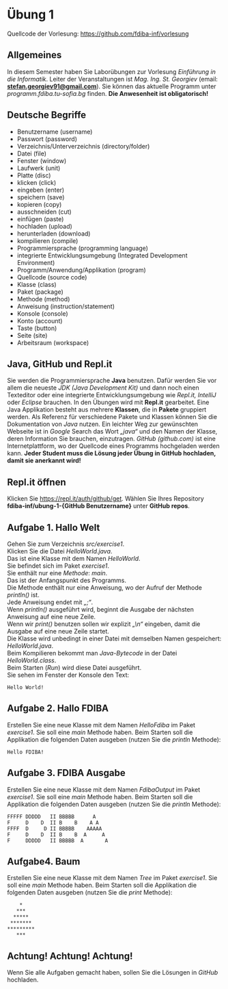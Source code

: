 # Übung 1
Quellcode der Vorlesung: https://github.com/fdiba-inf/vorlesung

## Allgemeines
In diesem Semester haben Sie Laborübungen zur Vorlesung _Einführung in die Informatik_. 
Leiter der Veranstaltungen ist _Mag. Ing. St. Georgiev_ (email: **stefan.georgiev91@gmail.com**). 
Sie können das aktuelle Programm unter _programm.fdiba.tu-sofia.bg_ finden. 
**Die Anwesenheit ist obligatorisch!**

## Deutsche Begriffe
* Benutzername (username)
* Passwort (password)
* Verzeichnis/Unterverzeichnis (directory/folder)
* Datei (file)
* Fenster (window)
* Laufwerk (unit)
* Platte (disc)
* klicken (click)
* eingeben (enter)
* speichern (save)
* kopieren (copy)
* ausschneiden (cut)
* einfügen (paste)
* hochladen (upload)
* herunterladen (download)
* kompilieren (compile)
* Programmiersprache (programming language)
* integrierte Entwicklungsumgebung (Integrated Development Environment)
* Programm/Anwendung/Applikation (program)
* Quellcode (source code)
* Klasse (class)
* Paket (package)
* Methode (method)
* Anweisung (instruction/statement)
* Konsole (console)
* Konto (account)
* Taste (button)
* Seite (site)
* Arbeitsraum (workspace)

## Java, GitHub und Repl.it
Sie werden die Programmiersprache **Java** benutzen. 
Dafür werden Sie vor allem die neueste _JDK (Java Development Kit)_ und dann noch einen Texteditor oder eine integrierte Entwicklungsumgebung wie _Repl.it, IntelliJ_ oder _Eclipse_ brauchen. 
In den Übungen wird mit **Repl.it** gearbeitet.
Eine Java Applikation besteht aus mehrere **Klassen**, die in **Pakete** gruppiert werden. 
Als Referenz für verschiedene Pakete und Klassen können Sie die Dokumentation von _Java_ nutzen. 
Ein leichter Weg zur gewünschten Webseite ist in _Google_ Search das Wort _„java“_ und den Namen der Klasse, deren Information Sie brauchen, einzutragen. 
_GitHub (github.com)_ ist eine Internetplattform, wo der Quellcode eines Programms hochgeladen werden kann. 
**Jeder Student muss die Lösung jeder Übung in GitHub hochladen, damit sie anerkannt wird!**

## Repl.it öffnen
Klicken Sie https://repl.it/auth/github/get. Wählen Sie Ihres Repository **fdiba-inf/ubung-1-{GitHub Benutzername}** unter **GitHub repos**.

## Aufgabe 1. Hallo Welt
Gehen Sie zum Verzeichnis _src/exercise1_.\
Klicken Sie die Datei _HelloWorld.java_. \
Das ist eine Klasse mit dem Namen _HelloWorld_. \
Sie befindet sich im Paket _exercise1_. \
Sie enthält nur eine _Methode_: _main_. \
Das ist der Anfangspunkt des Programms. \
Die Methode enthält nur eine Anweisung, wo der Aufruf der Methode _println()_ ist. \
Jede Anweisung endet mit _„;“_. \
Wenn _println()_ ausgeführt wird, beginnt die Ausgabe der nächsten Anweisung auf eine neue Zeile. \
Wenn wir _print()_ benutzen sollen wir explizit _„\n“_ eingeben, damit die Ausgabe auf eine neue Zeile startet. \
Die Klasse wird unbedingt in einer Datei mit demselben Namen gespeichert: _HelloWorld.java_. \
Beim Kompilieren bekommt man _Java-Bytecode_ in der Datei _HelloWorld.class_. \
Beim Starten (_Run_) wird diese Datei ausgeführt. \
Sie sehen im Fenster der Konsole den Text:
``` 
Hello World!
``` 
## Aufgabe 2. Hallo FDIBA
Erstellen Sie eine neue Klasse mit dem Namen _HelloFdiba_ im Paket _exercise1_. Sie soll eine _main_ Methode haben. Beim Starten soll die Applikation die folgenden Daten ausgeben (nutzen Sie die _println_ Methode):
``` 
Hello FDIBA!
``` 
## Aufgabe 3. FDIBA Ausgabe
Erstellen Sie eine neue Klasse mit dem Namen _FdibaOutput_ im Paket _exercise1_. Sie soll eine _main_ Methode haben. Beim Starten soll die Applikation die folgenden Daten ausgeben (nutzen Sie die _println_ Methode):
``` 
FFFFF DDDDD   II BBBBB      A
F     D    D  II B    B    A A
FFFF  D     D II BBBBB    AAAAA
F     D    D  II B    B  A     A
F     DDDDD   II BBBBB  A       A
``` 
## Aufgabe4. Baum
Erstellen Sie eine neue Klasse mit dem Namen _Tree_ im Paket _exercise1_. Sie soll eine _main_ Methode haben. Beim Starten soll die Applikation die folgenden Daten ausgeben (nutzen Sie die _print_ Methode):
``` 
    *
   ***
  *****
 *******
*********
   ***
``` 
## Achtung! Achtung! Achtung!
Wenn Sie alle Aufgaben gemacht haben, sollen Sie die Lösungen in _GitHub_ hochladen.

